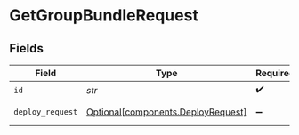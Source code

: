 # GetGroupBundleRequest


## Fields

| Field                                                                      | Type                                                                       | Required                                                                   | Description                                                                |
| -------------------------------------------------------------------------- | -------------------------------------------------------------------------- | -------------------------------------------------------------------------- | -------------------------------------------------------------------------- |
| `id`                                                                       | *str*                                                                      | :heavy_check_mark:                                                         | Group ID                                                                   |
| `deploy_request`                                                           | [Optional[components.DeployRequest]](../../models/shared/deployrequest.md) | :heavy_minus_sign:                                                         | DeployRequest object                                                       |